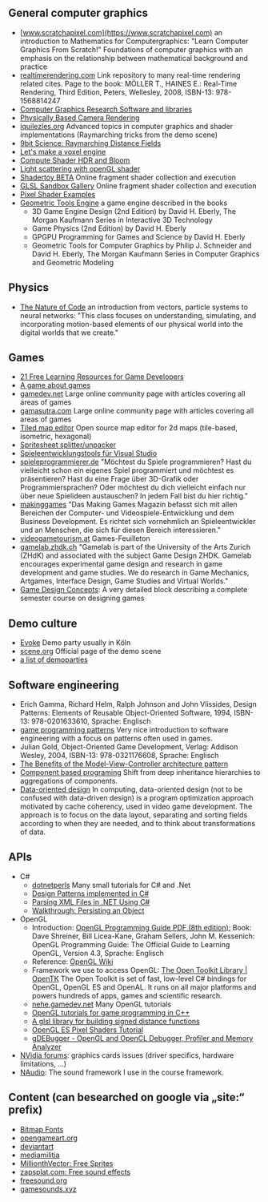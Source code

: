 ## General computer graphics
+ [www.scratchapixel.com](https://www.scratchapixel.com) an introduction to Mathematics for Computergraphics: "Learn Computer Graphics From Scratch!" Foundations of computer graphics with an emphasis on the relationship between mathematical background and practice
+ [realtimerendering.com](http://www.realtimerendering.com/) Link repository to many real-time rendering related cites. Page to the book: MÖLLER T., HAINES E.: Real-Time Rendering, Third Edition, Peters, Wellesley, 2008, ISBN-13: 978-1568814247
+ [Computer Graphics Research Software and libraries](http://www.dgp.toronto.edu/~rms/links.html)
+ [Physically Based Camera Rendering](https://extremeistan.wordpress.com/2014/09/24/physically-based-camera-rendering)
+ [iquilezles.org](http://www.iquilezles.org/) Advanced topics in computer graphics and shader implementations (Raymarching tricks from the demo scene)
+ [9bit Science: Raymarching Distance Fields](http://9bitscience.blogspot.com/2013/07/raymarching-distance-fields_14.html)
+ [Let's make a voxel engine](https://sites.google.com/site/letsmakeavoxelengine/)
+ [Compute Shader HDR and Bloom](https://software.intel.com/en-us/articles/compute-shader-hdr-and-bloom)
+ [Light scattering with openGL shader](http://fabiensanglard.net/lightScattering/)
+ [Shadertoy BETA](http://www.shadertoy.com/) Online fragment shader collection and execution
+ [GLSL Sandbox Gallery](http://glslsandbox.com/) Online fragment shader collection and execution
+ [Pixel Shader Examples](http://pixelshaders.com/examples/)
+ [Geometric Tools Engine](https://www.geometrictools.com/index.html) a game engine described in the books 
	+ 3D Game Engine Design (2nd Edition) by David H. Eberly, The Morgan Kaufmann Series in Interactive 3D Technology 
	+ Game Physics (2nd Edition) by David H. Eberly 
	+ GPGPU Programming for Games and Science by David H. Eberly 
	+ Geometric Tools for Computer Graphics by Philip J. Schneider and David H. Eberly, The Morgan Kaufmann Series in Computer Graphics and Geometric Modeling 
	
	
## Physics
+ [The Nature of Code](https://natureofcode.com) an introduction from vectors, particle systems to neural networks: "This class focuses on understanding, simulating, and incorporating motion-based elements of our physical world into the digital worlds that we create."

## Games
+ [21 Free Learning Resources for Game Developers](http://www.gamecareerguide.com/features/1455/21_free_learning_resources_for_.php)
+ [A game about games](http://www.kongregate.com/de/games/pixelate/understanding-games-episode-1)
+ [gamedev.net](https://www.gamedev.net) Large online community page with articles covering all areas of games
+ [gamasutra.com](https://www.gamasutra.com) Large online community page with articles covering all areas of games
+ [Tiled map editor](http://www.mapeditor.org/) Open source map editor for 2d maps (tile-based, isometric, hexagonal)
+ [Spritesheet splitter/unpacker](https://github.com/ForkandBeard/Alferd-Spritesheet-Unpacker)
+ [Spieleentwicklungstools für Visual Studio](https://www.visualstudio.com/de/vs/game-development/)
+ [spieleprogrammierer.de](https://www.spieleprogrammierer.de/) "Möchtest du Spiele programmieren? Hast du vielleicht schon ein eigenes Spiel programmiert und möchtest es präsentieren? Hast du eine Frage über 3D-Grafik oder Programmiersprachen? Oder möchtest du dich vielleicht einfach nur über neue Spielideen austauschen? In jedem Fall bist du hier richtig."
+ [makinggames](http://www.makinggames.biz/) "Das Making Games Magazin befasst sich mit allen Bereichen der Computer- und Videospiele-Entwicklung und dem Business Development. Es richtet sich vornehmlich an Spieleentwickler und an Menschen, die sich für diesen Bereich interessieren."
+ [videogametourism.at](https://videogametourism.at) Games-Feuilleton
+ [gamelab.zhdk.ch](http://gamelab.zhdk.ch/) "Gamelab is part of the University of the Arts Zurich (ZHdK) and associated with the subject Game Design ZHDK. Gamelab encourages experimental game design and research in game development and game studies. We do research in Game Mechanics, Artgames, Interface Design, Game Studies and Virtual Worlds."
+ [Game Design Concepts](https://gamedesignconcepts.wordpress.com/): A very detailed block describing a complete semester course on designing games 

## Demo culture
+ [Evoke](https://www.evoke.eu) Demo party usually in Köln
+ [scene.org](http://www.scene.org/) Official page of the demo scene
+ [a list of demoparties](http://www.demoparty.net/)

## Software engineering
+ Erich Gamma, Richard Helm, Ralph Johnson and John Vlissides, Design Patterns: Elements of Reusable Object-Oriented Software, 1994, ISBN-13: 978-0201633610, Sprache: Englisch
+ [game programming patterns](http://gameprogrammingpatterns.com/contents.html) Very nice introduction to software engineering with a focus on patterns often used in games.
+ Julian Gold, Object-Oriented Game Development, Verlag: Addison Wesley, 2004, ISBN-13: 978-0321176608, Sprache: Englisch
+ [The Benefits of the Model-View-Controller architecture pattern](http://blog.iandavis.com/2008/12/what-are-the-benefits-of-mvc/)
+ [Component based programing](http://cowboyprogramming.com/2007/01/05/evolve-your-heirachy/) Shift from deep inheritance hierarchies to aggregations of components.
+ [Data-oriented design](http://www.dataorienteddesign.com/dodmain/dodmain.html) In computing, data-oriented design (not to be confused with data-driven design) is a program optimization approach motivated by cache coherency, used in video game development. The approach is to focus on the data layout, separating and sorting fields according to when they are needed, and to think about transformations of data.

## APIs
+ C#
	+ [dotnetperls](https://www.dotnetperls.com/) Many small tutorials for C# and .Net
	+ [Design Patterns implemented in C#](http://www.dofactory.com/net/design-patterns)
	+ [Parsing XML Files in .NET Using C#](http://www.drdobbs.com/windows/parsing-xml-files-in-net-using-c/184416669)
	+ [Walkthrough: Persisting an Object](https://msdn.microsoft.com/en-us/library/et91as27.aspx)
+ OpenGL
    + Introduction: [OpenGL Programming Guide PDF (8th edition)](https://www.ics.uci.edu/~gopi/CS211B/opengl_programming_guide_8th_edition.pdf); Book: Dave Shreiner, Bill Licea-Kane, Graham Sellers, John M. Kessenich: OpenGL Programming Guide: The Official Guide to Learning OpenGL, Version 4.3, Sprache: Englisch 
    + Reference: [OpenGL Wiki](https://www.opengl.org/wiki/Main_Page)
	+ Framework we use to access OpenGL: [The Open Toolkit Library | OpenTK](https://opentk.github.io/) The Open Toolkit is set of fast, low-level C# bindings for OpenGL, OpenGL ES and OpenAL. It runs on all major platforms and powers hundreds of apps, games and scientific research.
	+ [nehe.gamedev.net](http://nehe.gamedev.net/) Many OpenGL tutorials
	+ [OpenGL tutorials for game programming in C++](http://in2gpu.com/category/game-development/)
	+ [A glsl library for building signed distance functions](http://mercury.sexy/hg_sdf/)
    + [OpenGL ES Pixel Shaders Tutorial](http://www.raywenderlich.com/70208/opengl-es-pixel-shaders-tutorial)
    + [gDEBugger - OpenGL and OpenCL Debugger, Profiler and Memory Analyzer](http://www.gremedy.com/)
+ [NVidia forums](https://forums.geforce.com/index.php?act=idx): graphics cards issues (driver specifics, hardware limitations, ...)
+ [NAudio](https://naudio.codeplex.com/documentation): The sound framework I use in the course framework.

## Content (can besearched on google via „site:“ prefix)
+ [Bitmap Fonts](https://forum.thegamecreators.com/thread/74430)
+ [opengameart.org](http://opengameart.org/)
+ [deviantart](http://www.deviantart.com/)
+ [mediamilitia](http://mediamilitia.com/category/freebies/)
+ [MillionthVector: Free Sprites](http://millionthvector.blogspot.com/p/free-sprites.html)
+ [zapsplat.com: Free sound effects](http://www.zapsplat.com/)
+ [freesound.org](http://freesound.org/)
+ [gamesounds.xyz](https://gamesounds.xyz/)